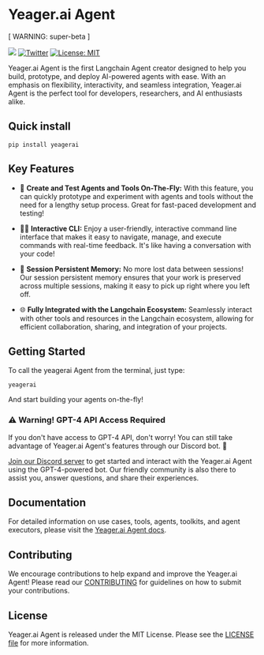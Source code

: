 # Yeager.ai Agent
[ WARNING: super-beta ]

[![](https://dcbadge.vercel.app/api/server/VpfmXEMN66?compact=true&style=flat)](https://discord.gg/VpfmXEMN66) [![Twitter](https://img.shields.io/twitter/url/https/twitter.com/yeagerai.svg?style=social&label=Follow%20%40YeagerAI)](https://twitter.com/yeagerai) [![License: MIT](https://img.shields.io/badge/License-MIT-green.svg)](https://opensource.org/license/mit/) 

Yeager.ai Agent is the first Langchain Agent creator designed to help you build, prototype, and deploy AI-powered agents with ease. With an emphasis on flexibility, interactivity, and seamless integration, Yeager.ai Agent is the perfect tool for developers, researchers, and AI enthusiasts alike.

## Quick install
`pip install yeagerai`

## Key Features
- 🚀 **Create and Test Agents and Tools On-The-Fly:** With this feature, you can quickly prototype and experiment with agents and tools without the need for a lengthy setup process. Great for fast-paced development and testing!

- 👩‍💻 **Interactive CLI:** Enjoy a user-friendly, interactive command line interface that makes it easy to navigate, manage, and execute commands with real-time feedback. It's like having a conversation with your code!

- 💾 **Session Persistent Memory:** No more lost data between sessions! Our session persistent memory ensures that your work is preserved across multiple sessions, making it easy to pick up right where you left off.

- 🌐 **Fully Integrated with the Langchain Ecosystem:** Seamlessly interact with other tools and resources in the Langchain ecosystem, allowing for efficient collaboration, sharing, and integration of your projects.


## Getting Started
To call the yeagerai Agent from the terminal, just type:

```
yeagerai
```

And start building your agents on-the-fly!

### ⚠️ Warning! GPT-4 API Access Required

If you don't have access to GPT-4 API, don't worry! You can still take advantage of Yeager.ai Agent's features through our Discord bot. 🤖

[Join our Discord server](https://discord.gg/VpfmXEMN66) to get started and interact with the Yeager.ai Agent using the GPT-4-powered bot. Our friendly community is also there to assist you, answer questions, and share their experiences.

## Documentation
For detailed information on use cases, tools, agents, toolkits, and agent executors, please visit the [Yeager.ai Agent docs]().

## Contributing
We encourage contributions to help expand and improve the Yeager.ai Agent! Please read our [CONTRIBUTING]() for guidelines on how to submit your contributions.

## License
Yeager.ai Agent is released under the MIT License. Please see the [LICENSE file](https://github.com/yeagerai/yeagerai-agent/blob/main/LICENSE) for more information.